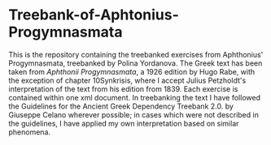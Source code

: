 # Treebank-of-Aphtonius-Progymnasmata
This is the repository containing the treebanked exercises from Aphthonius' Progymnasmata, treebanked by Polina Yordanova. The Greek text has been taken from *Aphthonii Progymnasmata*, a 1926 edition by Hugo Rabe, with the exception of chapter 10Synkrisis, where I accept Julius Petzholdt's interpretation of the text from his edition from 1839. Each exercise is contained within one xml document. In treebanking the text I have followed the Guidelines for the Ancient Greek Dependency Treebank 2.0. by Giuseppe Celano wherever possible; in cases which were not described in the guidelines, I have applied my own interpretation based on similar phenomena.
